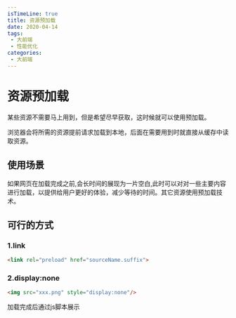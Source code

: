 ```yaml
---
isTimeLine: true
title: 资源预加载
date: 2020-04-14
tags:
 - 大前端
 - 性能优化
categories:
 - 大前端
---
```

# 资源预加载
某些资源不需要马上用到，但是希望尽早获取，这时候就可以使用预加载。

浏览器会将所需的资源提前请求加载到本地，后面在需要用到时就直接从缓存中读取资源。

## 使用场景
如果网页在加载完成之前,会长时间的展现为一片空白,此时可以对对一些主要内容进行加载，以提供给用户更好的体验，减少等待的时间。其它资源使用预加载技术。

## 可行的方式
### 1.link
```html
<link rel="preload" href="sourceName.suffix">
```

### 2.display:none
```html
<img src="xxx.png" style="display:none"/>
```
加载完成后通过js脚本展示
